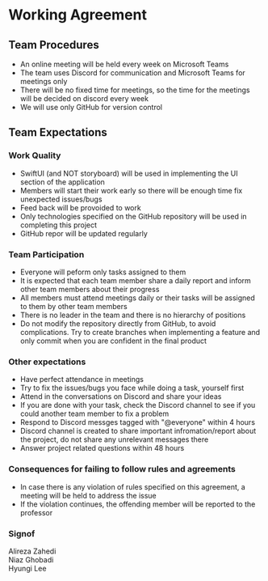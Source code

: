 # Working Agreement

## Team Procedures
- An online meeting will be held every week on Microsoft Teams
- The team uses Discord for communication and Microsoft Teams for meetings only
- There will be no fixed time for meetings, so the time for the meetings will be decided on discord every week
- We will use only GitHub for version control

## Team Expectations

### Work Quality
- SwiftUI (and NOT storyboard) will be used in implementing the UI section of the application
-  Members will start their work early so there will be enough time fix unexpected issues/bugs
- Feed back will be provoided to work
- Only technologies specified on the GitHub repository will be used in completing this project
- GitHub repor will be updated regularly

### Team Participation
- Everyone will peform only tasks assigned to them
- It is expected that each team member share a daily report and inform other team members about their progress
- All members must attend meetings daily or their tasks will be assigned to them by other team members
- There is no leader in the team and there is no hierarchy of positions
- Do not modify the repository directly from GitHub, to avoid complications. Try to create branches when implementing a feature and only commit when you are confident in the final product

### Other expectations
- Have perfect attendance in meetings
- Try to fix the issues/bugs you face while doing a task, yourself first
- Attend in the conversations on Discord and share your ideas
- If you are done with your task, check the Discord channel to see if you could another team member to fix a problem
- Respond to Discord messges tagged with "@everyone" within 4 hours
- Discord channel is created to share important infromation/report about the project, do not share any unrelevant messages there
- Answer project related questions within 48 hours

### Consequences for failing to follow rules and agreements
- In case there is any violation of rules specified on this agreement, a meeting will be held to address the issue
- If the violation continues, the offending member will be reported to the professor

### Signof
Alireza Zahedi <br>
Niaz Ghobadi <br>
Hyungi Lee
